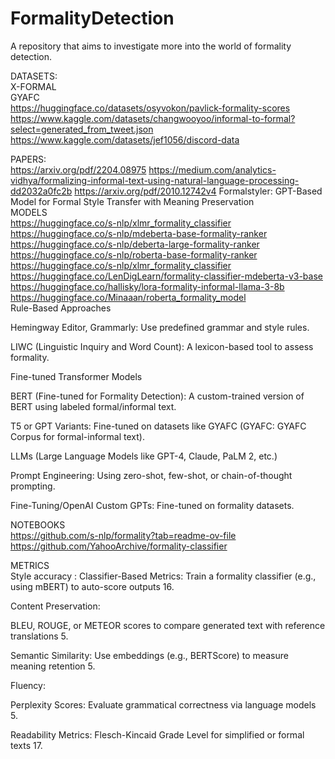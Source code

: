 # FormalityDetection
A repository that aims to investigate more into the world of formality detection.

DATASETS:    
X-FORMAL   
GYAFC  
https://huggingface.co/datasets/osyvokon/pavlick-formality-scores   
https://www.kaggle.com/datasets/changwooyoo/informal-to-formal?select=generated_from_tweet.json
https://www.kaggle.com/datasets/jef1056/discord-data   

PAPERS:   
https://arxiv.org/pdf/2204.08975 
https://medium.com/analytics-vidhya/formalizing-informal-text-using-natural-language-processing-dd2032a0fc2b
https://arxiv.org/pdf/2010.12742v4
Formalstyler: GPT-Based Model for Formal Style Transfer with Meaning Preservation   
MODELS    
https://huggingface.co/s-nlp/xlmr_formality_classifier
https://huggingface.co/s-nlp/mdeberta-base-formality-ranker
https://huggingface.co/s-nlp/deberta-large-formality-ranker   
https://huggingface.co/s-nlp/roberta-base-formality-ranker   
https://huggingface.co/s-nlp/xlmr_formality_classifier    
https://huggingface.co/LenDigLearn/formality-classifier-mdeberta-v3-base   
https://huggingface.co/hallisky/lora-formality-informal-llama-3-8b   
https://huggingface.co/Minaaan/roberta_formality_model   
Rule-Based Approaches

Hemingway Editor, Grammarly: Use predefined grammar and style rules.

LIWC (Linguistic Inquiry and Word Count): A lexicon-based tool to assess formality.

Fine-tuned Transformer Models

BERT (Fine-tuned for Formality Detection): A custom-trained version of BERT using labeled formal/informal text.

T5 or GPT Variants: Fine-tuned on datasets like GYAFC (GYAFC: GYAFC Corpus for formal-informal text).

LLMs (Large Language Models like GPT-4, Claude, PaLM 2, etc.)

Prompt Engineering: Using zero-shot, few-shot, or chain-of-thought prompting.

Fine-Tuning/OpenAI Custom GPTs: Fine-tuned on formality datasets.


NOTEBOOKS   
https://github.com/s-nlp/formality?tab=readme-ov-file
https://github.com/YahooArchive/formality-classifier

METRICS   
Style accuracy  : 
Classifier-Based Metrics: Train a formality classifier (e.g., using mBERT) to auto-score outputs 16.

Content Preservation:

BLEU, ROUGE, or METEOR scores to compare generated text with reference translations 5.

Semantic Similarity: Use embeddings (e.g., BERTScore) to measure meaning retention 5.

Fluency:

Perplexity Scores: Evaluate grammatical correctness via language models 5.

Readability Metrics: Flesch-Kincaid Grade Level for simplified or formal texts 17.
